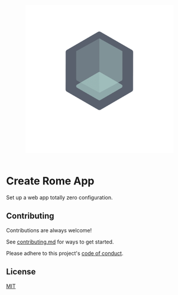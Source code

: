 <p align="center">
  <br>
  <img width="400" src="./packages/website/static/img/logo_transparent.png" alt="logo of create rome app">
  <br>
  <br>
</p>

# Create Rome App

Set up a web app totally zero configuration.



## Contributing

Contributions are always welcome!

See [contributing.md](./contributing.md) for ways to get started.

Please adhere to this project's [code of conduct](./code-of-conduct.md).

  
## License

[MIT](./LICENSE)